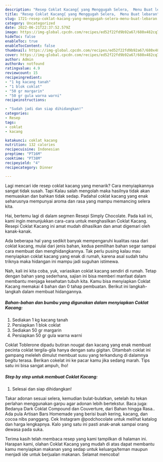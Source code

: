 ```yaml
---
description: "Resep Coklat Kacang{ yang Menggugah Selera,  Menu Buat lebaran"
title: "Resep Coklat Kacang{ yang Menggugah Selera,  Menu Buat lebaran"
slug: 1721-resep-coklat-kacang-yang-menggugah-selera-menu-buat-lebaran
category: Uncategorized
date: 2022-06-21T22:37:52.579Z
image: https://img-global.cpcdn.com/recipes/ed52f22fd9b92a67/680x482cq70/coklat-kacang-foto-resep-utama.jpg
hideToc: false
enableToc: true
enableTocContent: false
thumbnail: https://img-global.cpcdn.com/recipes/ed52f22fd9b92a67/680x482cq70/coklat-kacang-foto-resep-utama.jpg
cover: https://img-global.cpcdn.com/recipes/ed52f22fd9b92a67/680x482cq70/coklat-kacang-foto-resep-utama.jpg
author: Admin
authorAv: notfound
ratingvalue: 4.9
reviewcount: 15
recipeingredient:
- "1 kg kacang tanah"
- "1 blok coklat"
- "50 gr margarin"
- "50 gr gula warna warni"
recipeinstructions:

- "Sudah jadi dan siap dihidangkan!"
categories:
- Resep
tags:
- coklat
- kacang

katakunci: coklat kacang 
nutrition: 132 calories
recipecuisine: Indonesian
preptime: "PT16M"
cooktime: "PT38M"
recipeyield: "4"
recipecategory: Dinner

---
```



Lagi mencari ide resep coklat kacang yang menarik? Cara menyiapkannya sangat tidak susah. Tapi Kalau salah mengolah maka hasilnya tidak akan memuaskan dan bahkan tidak sedap. Padahal coklat kacang yang enak seharusnya mempunyai aroma dan rasa yang mampu memancing selera kita.


Hai, bertemu lagi di dalam segmen Resepi Simply Chocolate. Pada kali ini, kami ingin menunjukkan cara-cara untuk menghasilkan Coklat Kacang. Resepi Coklat Kacang ini amat mudah dihasilkan dan amat digemari oleh kanak-kanak.

Ada beberapa hal yang sedikit banyak mempengaruhi kualitas rasa dari coklat kacang, mulai dari jenis bahan, kedua pemilihan bahan segar sampai cara membuat dan menghidangkannya. Tak perlu pusing kalau mau menyiapkan coklat kacang yang enak di rumah, karena asal sudah tahu triknya maka hidangan ini mampu jadi suguhan istimewa.


Nah, kali ini kita coba, yuk, variasikan coklat kacang sendiri di rumah. Tetap dengan bahan yang sederhana, sajian ini bisa memberi manfaat dalam membantu menjaga kesehatan tubuh kita. Kamu bisa menyiapkan Coklat Kacang memakai 4 bahan dan 0 tahap pembuatan. Berikut ini langkah-langkah dalam membuat hidangannya.

<!--inarticleads1-->

##### Bahan-bahan dan bumbu yang digunakan dalam menyiapkan Coklat Kacang:

1. Sediakan 1 kg kacang tanah
1. Persiapkan 1 blok coklat
1. Sediakan 50 gr margarin
1. Persiapkan 50 gr gula warna warni


Coklat Toblerone dipadu butiran nougat dan kacang yang enak membuat pecinta coklat tergila-gila hanya dengan satu gigitan. Ditambah coklat ini gampang meleleh dimulut membuat susu yang terkandung di dalamnya begitu terasa. Berikan cokelat ini ke pacar kamu jika sedang marah. Tips satu ini bisa sangat ampuh, lho! 

<!--inarticleads2-->

##### Step by step untuk membuat Coklat Kacang:


1. Selesai dan siap dihidangkan!

Takar adonan sesuai selera, kemudian bulat-bulatkan, setelah itu tekan perlahan menggunakan garpu agar adonan lebih bertekstur. Baca juga: Bedanya Dark Coklat Compound dan Couverture, dari Bahan hingga Rasa.. Ada pula Artisan Bars Homemade yang berisi buah kering, kacang, dan cocoa nibs panggang. Cek Instagram @podchocolate untuk melihat katalog dan harga lengkapnya. Kalo yang satu ini pasti anak-anak sampai orang dewasa pada suka. 

Terima kasih telah membaca resep yang kami tampilkan di halaman ini. Harapan kami, olahan Coklat Kacang yang mudah di atas dapat membantu kamu menyiapkan makanan yang sedap untuk keluarga/teman maupun menjadi ide untuk berjualan makanan. Selamat mencoba!
